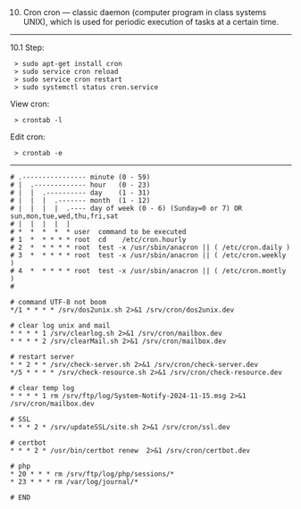 
## ################################################################
10. Cron
cron — classic daemon (computer program in class systems 
UNIX), which is used for periodic execution of tasks at
a certain time.

-------------------------------------------------------------------
  10.1 Step:
  
     > sudo apt-get install cron
     > sudo service cron reload
     > sudo service cron restart
     > sudo systemctl status cron.service
    
   View cron:
   
     > crontab -l
   
   Edit cron:
   
     > crontab -e
-------------------------------------------------------------------

	# .---------------- minute (0 - 59)
	# |  .------------- hour   (0 - 23)
	# |  |  .---------- day    (1 - 31)
	# |  |  |  .------- month  (1 - 12)
	# |  |  |  |  .---- day of week (0 - 6) (Sunday=0 or 7) OR sun,mon,tue,wed,thu,fri,sat
	# |  |  |  |  |
	# *  *  *  *  * user  command to be executed
	# 1  *	* * * *	root  cd    /etc/cron.hourly
	# 2  *	* * * *	root  test -x /usr/sbin/anacron || ( /etc/cron.daily )
	# 3  *	* * * *	root  test -x /usr/sbin/anacron || ( /etc/cron.weekly )
	# 4  *	* * * *	root  test -x /usr/sbin/anacron || ( /etc/cron.montly )
	# 

	# command UTF-8 not boom
	*/1 * * * * /srv/dos2unix.sh 2>&1 /srv/cron/dos2unix.dev

	# clear log unix and mail
	* * * * 1 /srv/clearlog.sh 2>&1 /srv/cron/mailbox.dev
	* * * * 2 /srv/clearMail.sh 2>&1 /srv/cron/mailbox.dev

	# restart server
	* * 2 * * /srv/check-server.sh 2>&1 /srv/cron/check-server.dev
	*/5 * * * * /srv/check-resource.sh 2>&1 /srv/cron/check-resource.dev

	# clear temp log
	* * * * 1 rm /srv/ftp/log/System-Notify-2024-11-15.msg 2>&1 /srv/cron/mailbox.dev

	# SSL
	* * * 2 * /srv/updateSSL/site.sh 2>&1 /srv/cron/ssl.dev

	# certbot
	* * * 2 * /usr/bin/certbot renew  2>&1 /srv/cron/certbot.dev

	# php
	* 20 * * * rm /srv/ftp/log/php/sessions/*
	* 23 * * * rm /var/log/journal/*

	# END
